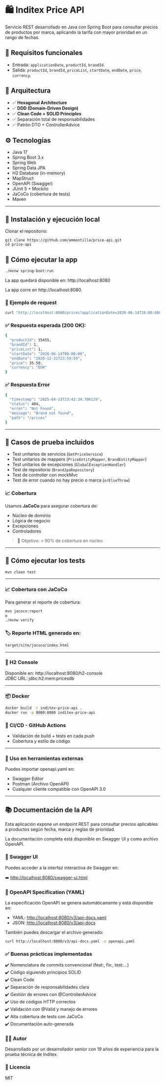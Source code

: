 # 🛍️ Inditex Price API

Servicio REST desarrollado en Java con Spring Boot para consultar precios de productos por marca, aplicando la tarifa con mayor prioridad en un rango de fechas.

## 📌 Requisitos funcionales

- Entrada: `applicationDate`, `productId`, `brandId`.
- Salida: `productId`, `brandId`, `priceList`, `startDate`, `endDate`, `price`, `currency`.

## 🧱 Arquitectura

- ✅ **Hexagonal Architecture**
- ✅ **DDD (Domain-Driven Design)**
- ✅ **Clean Code + SOLID Principles**
- ✅ Separación total de responsabilidades
- ✅ Patrón DTO + ControllerAdvice

## ⚙️ Tecnologías

- Java 17
- Spring Boot 3.x
- Spring Web
- Spring Data JPA
- H2 Database (in-memory)
- MapStruct
- OpenAPI (Swagger) 
- JUnit 5 + Mockito
- JaCoCo (cobertura de tests)
- Maven


---

## 🧰 Instalación y ejecución local


Clonar el repositorio:
```bach
git clone https://github.com/ammontilla/price-api.git
cd price-api
```

## 🚀 Cómo ejecutar la app

```bash
./mvnw spring-boot:run
```
La app quedará disponible en:
http://localhost:8080


La app corre en http://localhost:8080.

### 🧪 Ejemplo de request

```bash
curl "http://localhost:8080/prices?applicationDate=2020-06-14T16:00:00&productId=35455&brandId=1"
```

### ✅ Respuesta esperada (200 OK):
```bash
{
  "productId": 35455,
  "brandId": 1,
  "priceList": 1,
  "startDate": "2020-06-14T00:00:00",
  "endDate": "2020-12-31T23:59:59",
  "price": 35.50,
  "currency": "EUR"
}
```
### ✅ Respuesta Error
```bash
{
  "timestamp": "2025-04-23T23:42:34.706129",
  "status": 404,
  "error": "Not Found",
  "message": "Brand not found",
  "path": "/prices"
}
```

---

## 🧪 Casos de prueba incluidos

- Test unitarios de servicios (`GetPriceService`)
- Test unitarios de mappers (`PriceEntityMapper`, `BrandEntityMapper`)
- Test unitarios de excepciones (`GlobalExceptionHandler`)
- Test de repositorio (`BrandJpaRepository`)
- Test de controller con mockMvc
- Test de error cuando no hay precio o marca (`orElseThrow`)

### 📈 Cobertura

Usamos **JaCoCo** para asegurar cobertura de:
- Núcleo de dominio
- Lógica de negocio
- Excepciones
- Controladores

> 🎯 Objetivo: > 90% de cobertura en núcleo

---

## 🧪 Cómo ejecutar los tests

```bash
mvn clean test
```

---
### 📈 Cobertura con JaCoCo
Para generar el reporte de cobertura:

```bash
mvn jacoco:report 
o
./mvnw verify
```

### 🏷️ Reporte HTML generado en:
```bash
target/site/jacoco/index.html
```
---
### 📂 H2 Console
Disponible en: http://localhost:8080/h2-console
<br>JDBC URL: jdbc:h2:mem:pricesdb

---
### 📦 Docker
```bash
docker build -t inditex-price-api .
docker run -p 8080:8080 inditex-price-api
```
### 📡 CI/CD - GitHub Actions
- Validación de build + tests en cada push
- Cobertura y estilo de código
---
### 🔹 Uso en herramientas externas
Puedes importar openapi.yaml en:

- Swagger Editor
- Postman (Archivo OpenAPI)
- Cualquier cliente compatible con OpenAPI 3.0

---
## 📚 Documentación de la API

Esta aplicación expone un endpoint REST para consultar precios aplicables a productos según fecha, marca y reglas de prioridad.

La documentación completa está disponible en Swagger UI y como archivo OpenAPI.

### 🔹 Swagger UI

Puedes acceder a la interfaz interactiva de Swagger en:

➡️ [http://localhost:8080/swagger-ui.html](http://localhost:8080/swagger-ui.html)

### 🔹 OpenAPI Specification (YAML)

La especificación OpenAPI se genera automáticamente y está disponible en:

- YAML: [http://localhost:8080/v3/api-docs.yaml](http://localhost:8080/v3/api-docs.yaml)
- JSON: [http://localhost:8080/v3/api-docs](http://localhost:8080/v3/api-docs)

También puedes descargar el archivo generado:

```bash
curl http://localhost:8080/v3/api-docs.yaml -o openapi.yaml
```

### ✅ Buenas prácticas implementadas
✔️ Nomenclatura de commits convencional (feat:, fix:, test:...)<br>
✔️ Código siguiendo principios SOLID<br>
✔️ Clean Code<br>
✔️ Separación de responsabilidades clara<br>
✔️ Gestión de errores con @ControllerAdvice<br>
✔️ Uso de códigos HTTP correctos<br>
✔️ Validación con @Valid y manejo de errores<br>
✔️ Alta cobertura de tests con JaCoCo<br>
✔️ Documentación auto-generada

### 👨‍💻 Autor
Desarrollado por un desarrollador senior con 19 años de experiencia para la prueba técnica de Inditex.

### 📝 Licencia
MIT
